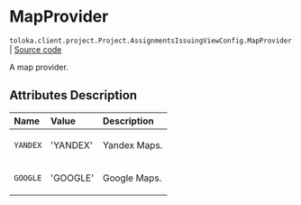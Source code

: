 # MapProvider
`toloka.client.project.Project.AssignmentsIssuingViewConfig.MapProvider` | [Source code](https://github.com/Toloka/toloka-kit/blob/v1.2.0/src/client/project/__init__.py#L151)

A map provider.

## Attributes Description

| Name | Value | Description |
| :------| :-----------| :----------| 
`YANDEX`|'YANDEX'|<p>Yandex Maps.</p>
`GOOGLE`|'GOOGLE'|<p>Google Maps.</p>
